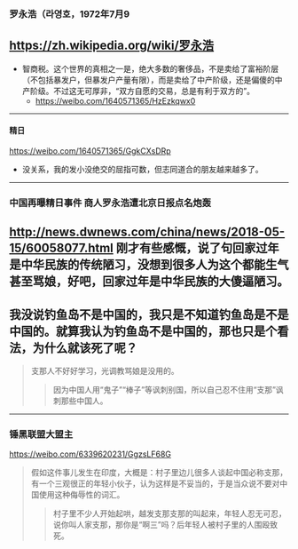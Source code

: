 ### 罗永浩（라영호，1972年7月9
https://zh.wikipedia.org/wiki/罗永浩
---
- 智商税。这个世界的真相之一是，绝大多数的奢侈品，不是卖给了富裕阶层（不包括暴发户，但暴发户产量有限），而是卖给了中产阶级，还是偏傻的中产阶级。不过这无可厚非，“双方自愿的交易，总是有利于双方的”。
  - https://weibo.com/1640571365/HzEzkqwx0
---
#### 精日
https://weibo.com/1640571365/GgkCXsDRp
- 没关系，我的发小没绝交的屈指可数，但志同道合的朋友越来越多了。
---
### 中国再曝精日事件 商人罗永浩遭北京日报点名炮轰
http://news.dwnews.com/china/news/2018-05-15/60058077.html
刚才有些感慨，说了句回家过年是中华民族的传统陋习，没想到很多人为这个都能生气甚至骂娘，好吧，回家过年是中华民族的大傻逼陋习。
---
我没说钓鱼岛不是中国的，我只是不知道钓鱼岛是不是中国的。就算我认为钓鱼岛不是中国的，那也只是个看法，为什么就该死了呢？
---
>支那人不好好学习，光调教骂娘是没用的。
>>因为中国人用“鬼子”“棒子”等讽刺别国，所以自己忍不住用“支那”讽刺那些中国人。
---
### 锤黑联盟大盟主
https://weibo.com/6339620231/GgzsLF68G
>假如这件事儿发生在印度，大概是：村子里边儿很多人谈起中国必称支那，有一个三观很正的年轻小伙子，认为这样是不妥当的，于是当众说不要对中国使用这种侮辱性的词汇。
>>村子里不少人开始起哄，越发支那支那的叫起来，年轻人忍无可忍，说你叫人家支那，那你是“啊三”吗？后年轻人被村子里的人围殴致死。